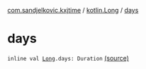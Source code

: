 [com.sandjelkovic.kxjtime](../index.md) / [kotlin.Long](index.md) / [days](./days.md)

# days

`inline val `[`Long`](https://kotlinlang.org/api/latest/jvm/stdlib/kotlin/-long/index.html)`.days: Duration` [(source)](https://github.com/sandjelkovic/kxjtime/tree/master/src/main/kotlin/com/sandjelkovic/kxjtime/DurationFactoryExtensions.kt#L39)